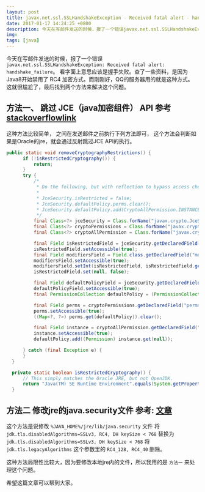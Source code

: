 ```yaml
---
layout: post
title: javax.net.ssl.SSLHandshakeException - Received fatal alert - handshake_failure 邮件发送失败
date: 2017-01-17 14:24:25 +0800
description: 今天在写邮件发送的时候，报了一个错误javax.net.ssl.SSLHandshakeException: Received fatal alert: handshake_failure。  看字面上意思应该是握手失败。查了一些资料，是因为Java8开始禁用了 RC4 加密方式。而刚刚好，QQ的服务器用的就是这种方式。 这就很尴尬了，最后找到两个方法来解决这个问题。 方法一、 跳过 JCE（java加密组件） API 参考stackoverflowlink 这种方法比较简单， 之间在发送邮件之前执行下列方法即可， 这个方法会判断如果是Oracle的jre，就会通过反射跳过JCE API的执行
img:
tags: [java]
---
```


今天在写邮件发送的时候，报了一个错误`javax.net.ssl.SSLHandshakeException: Received fatal alert: handshake_failure`。
看字面上意思应该是握手失败。查了一些资料，是因为Java8开始禁用了 RC4 加密方式。而刚刚好，QQ的服务器用的就是这种方式。 这就很尴尬了，最后找到两个方法来解决这个问题。

## 方法一、 跳过 JCE（java加密组件） API 参考[stackoverflowlink](http://stackoverflow.com/questions/1179672/how-to-avoid-installing-unlimited-strength-jce-policy-files-when-deploying-an/22492582#22492582)
这种方法比较简单， 之间在发送邮件之前执行下列方法即可， 这个方法会判断如果是Oracle的jre，就会通过反射跳过JCE API的执行。
```java
public static void removeCryptographyRestrictions() {
      if (!isRestrictedCryptography()) {
          return;
      }
      try {
          /*
           * Do the following, but with reflection to bypass access checks:
           *
           * JceSecurity.isRestricted = false;
           * JceSecurity.defaultPolicy.perms.clear();
           * JceSecurity.defaultPolicy.add(CryptoAllPermission.INSTANCE);
           */
          final Class<?> jceSecurity = Class.forName("javax.crypto.JceSecurity");
          final Class<?> cryptoPermissions = Class.forName("javax.crypto.CryptoPermissions");
          final Class<?> cryptoAllPermission = Class.forName("javax.crypto.CryptoAllPermission");

          final Field isRestrictedField = jceSecurity.getDeclaredField("isRestricted");
          isRestrictedField.setAccessible(true);
          final Field modifiersField = Field.class.getDeclaredField("modifiers");
          modifiersField.setAccessible(true);
          modifiersField.setInt(isRestrictedField, isRestrictedField.getModifiers() & ~Modifier.FINAL);
          isRestrictedField.set(null, false);

          final Field defaultPolicyField = jceSecurity.getDeclaredField("defaultPolicy");
          defaultPolicyField.setAccessible(true);
          final PermissionCollection defaultPolicy = (PermissionCollection) defaultPolicyField.get(null);

          final Field perms = cryptoPermissions.getDeclaredField("perms");
          perms.setAccessible(true);
          ((Map<?, ?>) perms.get(defaultPolicy)).clear();

          final Field instance = cryptoAllPermission.getDeclaredField("INSTANCE");
          instance.setAccessible(true);
          defaultPolicy.add((Permission) instance.get(null));

      } catch (final Exception e) {
      }
  }

  private static boolean isRestrictedCryptography() {
      // This simply matches the Oracle JRE, but not OpenJDK.
      return "Java(TM) SE Runtime Environment".equals(System.getProperty("java.runtime.name"));
  }
```

## 方法二 修改jre的java.security文件 参考: [文章](http://www.xiaotanzhu.com/2016/07/30/use-rc4-in-tencent-mail.html)
这个方法是说修改 `%JAVA_HOME%/jre/lib/java.security` 文件
将`jdk.tls.disabledAlgorithms=SSLv3, RC4, DH keySize < 768` 替换为 `jdk.tls.disabledAlgorithms=SSLv3, DH keySize < 768`
将`jdk.tls.legacyAlgorithms` 这个参数里的 `RC4_128, RC4_40` 删除。

这种方法局限性比较大，因为要修改本地jre内的文件，所以我用的是 `方法一`  来处理这个问题。

希望这篇文章可以帮到大家。
